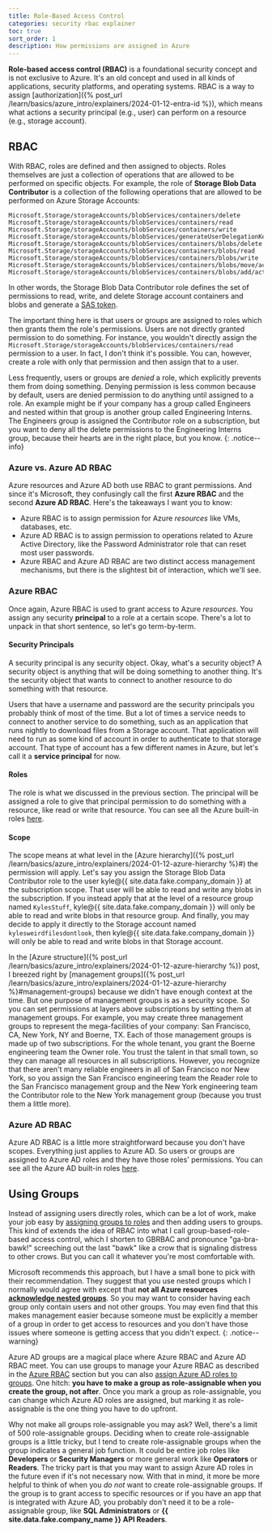 ```yaml
---
title: Role-Based Access Control
categories: security rbac explainer
toc: true
sort_order: 1
description: How permissions are assigned in Azure
---
```


**Role-based access control (RBAC)** is a foundational security concept and is not exclusive to Azure. It's an old concept and used in all kinds of applications, security platforms, and operating systems. RBAC is a way to assign [authorization]({% post_url /learn/basics/azure_intro/explainers/2024-01-12-entra-id %}), which means what actions a security principal (e.g., user) can perform on a resource (e.g., storage account).
<!--more-->

## RBAC

With RBAC, roles are defined and then assigned to objects. Roles themselves are just a collection of operations that are allowed to be performed on specific objects. For example, the role of **Storage Blob Data Contributor** is a collection of the following operations that are allowed to be performed on Azure Storage Accounts:

```
Microsoft.Storage/storageAccounts/blobServices/containers/delete
Microsoft.Storage/storageAccounts/blobServices/containers/read
Microsoft.Storage/storageAccounts/blobServices/containers/write
Microsoft.Storage/storageAccounts/blobServices/generateUserDelegationKey/action
Microsoft.Storage/storageAccounts/blobServices/containers/blobs/delete
Microsoft.Storage/storageAccounts/blobServices/containers/blobs/read
Microsoft.Storage/storageAccounts/blobServices/containers/blobs/write
Microsoft.Storage/storageAccounts/blobServices/containers/blobs/move/action
Microsoft.Storage/storageAccounts/blobServices/containers/blobs/add/action
```

In other words, the Storage Blob Data Contributor role defines the set of permissions to read, write, and delete Storage account containers and blobs and generate a [SAS token](https://learn.microsoft.com/en-us/rest/api/storageservices/create-user-delegation-sas).

The important thing here is that users or groups are assigned to roles which then grants them the role's permissions. Users are not directly granted permission to do something. For instance, you wouldn't directly assign the `Microsoft.Storage/storageAccounts/blobServices/containers/read` permission to a user. In fact, I don't think it's possible. You can, however, create a role with only that permission and then assign that to a user.

Less frequently, users or groups are *denied* a role, which explicitly prevents them from doing something. Denying permission is less common because by default, users are denied permission to do anything until assigned to a role. An example might be if your company has a group called Engineers and nested within that group is another group called Engineering Interns. The Engineers group is assigned the Contributor role on a subscription, but you want to deny all the delete permissions to the Engineering Interns group, because their hearts are in the right place, but you know.
{: .notice--info}

### Azure vs. Azure AD RBAC

Azure resources and Azure AD both use RBAC to grant permissions. And since it's Microsoft, they confusingly call the first **Azure RBAC** and the second **Azure AD RBAC**. Here's the takeaways I want you to know:

- Azure RBAC is to assign permission for Azure *resources* like VMs, databases, etc.
- Azure AD RBAC is to assign permission to operations related to Azure Active Directory, like the Password Administrator role that can reset most user passwords.
- Azure RBAC and Azure AD RBAC are two distinct access management mechanisms, but there is the slightest bit of interaction, which we'll see.

### Azure RBAC

Once again, Azure RBAC is used to grant access to Azure *resources*. You assign any security **principal** to a role at a certain scope. There's a lot to unpack in that short sentence, so let's go term-by-term.

#### Security Principals

A security principal is any security object. Okay, what's a security object? A security object is anything that will be doing something to another thing. It's the security object that wants to connect to another resource to do something with that resource.

Users that have a username and password are the security principals you probably think of most of the time. But a lot of times a service needs to connect to another service to do something, such as an application that runs nightly to download files from a Storage account. That application will need to run as some kind of account in order to authenticate to that storage account. That type of account has a few different names in Azure, but let's call it a **service principal** for now.

#### Roles

The role is what we discussed in the previous section. The principal will be assigned a role to give that principal permission to do something with a resource, like read or write that resource. You can see all the Azure built-in roles [here](https://learn.microsoft.com/en-us/azure/role-based-access-control/built-in-roles).

#### Scope

The scope means at what level in the [Azure hierarchy]({% post_url /learn/basics/azure_intro/explainers/2024-01-12-azure-hierarchy %}#) the permission will apply. Let's say you assign the Storage Blob Data Contributor role to the user kyle@{{ site.data.fake.company_domain }} at the subscription scope. That user will be able to read and write any blobs in the subscription. If you instead apply that at the level of a resource group named `KylesStuff`, kyle@{{ site.data.fake.company_domain }} will only be able to read and write blobs in that resource group. And finally, you may decide to apply it directly to the Storage account named `kylesweirdfilesdontlook`, then kyle@{{ site.data.fake.company_domain }} will only be able to read and write blobs in that Storage account.

In the [Azure structure]({% post_url /learn/basics/azure_intro/explainers/2024-01-12-azure-hierarchy %}) post, I breezed right by [management groups]({% post_url /learn/basics/azure_intro/explainers/2024-01-12-azure-hierarchy %}#management-groups) because we didn't have enough context at the time. But one purpose of management groups is as a security scope. So you can set permissions at layers above subscriptions by setting them at management groups. For example, you may create three management groups to represent the mega-facilities of your company: San Francisco, CA, New York, NY and Boerne, TX. Each of those management groups is made up of two subscriptions. For the whole tenant, you grant the Boerne engineering team the Owner role. You trust the talent in that small town, so they can manage all resources in all subscriptions. However, you recognize that there aren't many reliable engineers in all of San Francisco nor New York, so you assign the San Francisco engineering team the Reader role to the San Francisco management group and the New York engineering team the Contributor role to the New York management group (because you trust them a little more).

### Azure AD RBAC

Azure AD RBAC is a little more straightforward because you don't have scopes. Everything just applies to Azure AD. So users or groups are assigned to Azure AD roles and they have those roles' permissions. You can see all the Azure AD built-in roles [here](https://learn.microsoft.com/en-us/azure/active-directory/roles/permissions-reference).

## Using Groups

Instead of assigning users directly roles, which can be a lot of work, make your job easy by [assigning groups to roles](https://learn.microsoft.com/en-us/azure/role-based-access-control/overview#groups) and then adding users to groups. This kind of extends the idea of RBAC into what I call group-based-role-based access control, which I shorten to GBRBAC and pronounce "ga-bra-bawk!" screeching out the last "bawk" like a crow that is signaling distress to other crows. But you can call it whatever you're most comfortable with.

Microsoft recommends this approach, but I have a small bone to pick with their recommendation. They suggest that you use nested groups which I normally would agree with except that **not all Azure resources [acknowledge nested groups](https://learn.microsoft.com/en-us/azure/active-directory/enterprise-users/directory-service-limits-restrictions)**. So you may want to consider having each group only contain users and not other groups. You may even find that this makes management easier because someone must be explicitly a member of a group in order to get access to resources and you don't have those issues where someone is getting access that you didn't expect.
{: .notice--warning}

Azure AD groups are a magical place where Azure RBAC and Azure AD RBAC meet. You can use groups to manage your Azure RBAC as described in the [Azure RBAC](#azure-rbac) section but you can also [assign Azure AD roles to groups](https://learn.microsoft.com/en-us/azure/active-directory/roles/groups-concept). One hitch: **you have to make a group as role-assignable when you create the group, not after**. Once you mark a group as role-assignable, you can change which Azure AD roles are assigned, but marking it as role-assignable is the one thing you have to do upfront.

Why not make all groups role-assignable you may ask? Well, there's a limit of 500 role-assignable groups. Deciding when to create role-assignable groups is a little tricky, but I tend to create role-assignable groups when the group indicates a general job function. It could be entire job roles like **Developers** or **Security Managers** or more general work like **Operators** or **Readers**. The tricky part is that you may want to assign Azure AD roles in the future even if it's not necessary now. With that in mind, it more be more helpful to think of when you *do not* want to create role-assignable groups. If the group is to grant access to specific resources or if you have an app that is integrated with Azure AD, you probably don't need it to be a role-assignable group, like **SQL Administrators** or **{{ site.data.fake.company_name }} API Readers**.
